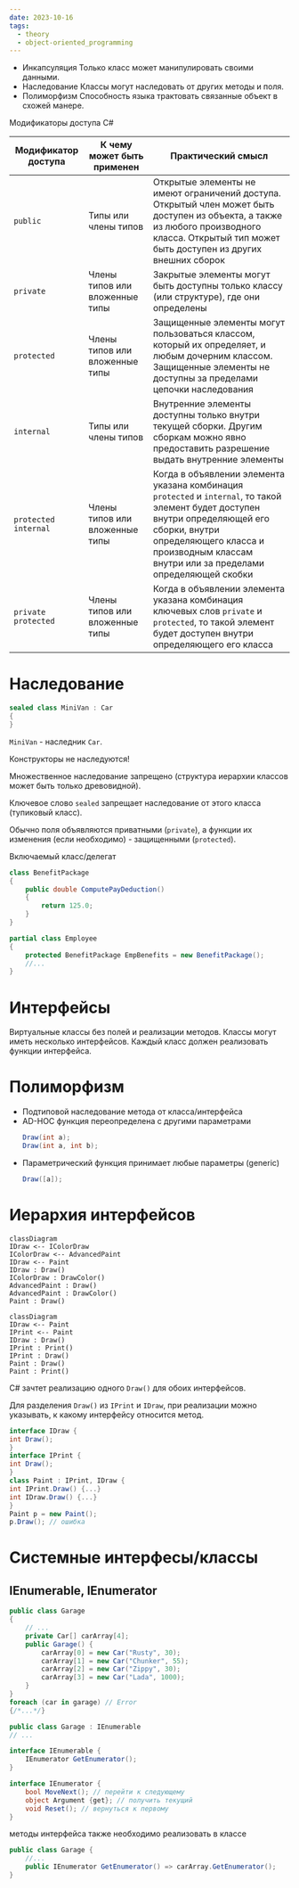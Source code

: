 ```yaml
---
date: 2023-10-16
tags:
  - theory
  - object-oriented_programming
---
```

- Инкапсуляция
  Только класс может манипулировать своими данными.
- Наследование
  Классы могут наследовать от других методы и поля.
- Полиморфизм
  Способность языка трактовать связанные объект в схожей манере.

Модификаторы доступа C#

| Модификатор доступа  | К чему может быть применен     | Практический смысл                                                                                                                                                                                                                     |
| -------------------- | ------------------------------ | -------------------------------------------------------------------------------------------------------------------------------------------------------------------------------------------------------------------------------------- |
| `public`             | Типы или члены типов           | Открытые элементы не имеют ограничений доступа. Открытый член может быть доступен из объекта, а также из любого производного класса. Открытый тип может быть доступен из других внешних сборок                                         |
| `private`            | Члены типов или вложенные типы | Закрытые элементы могут быть доступны только классу (или структуре), где они определены                                                                                                                                                |
| `protected`          | Члены типов или вложенные типы | Защищенные элементы могут пользоваться классом, который их определяет, и любым дочерним классом. Защищенные элементы не доступны за пределами цепочки наследования                                                                     |
| `internal`           | Типы или члены типов           | Внутренние элементы доступны только внутри текущей сборки. Другим сборкам можно явно предоставить разрешение выдать внутренние элементы                                                                                                |
| `protected internal` | Члены типов или вложенные типы | Когда в объявлении элемента указана комбинация `protected` и `internal`, то такой элемент будет доступен внутри определяющей его сборки, внутри определяющего класса и производным классам внутри или за пределами определяющей скобки |
| `private protected`  | Члены типов или вложенные типы | Когда в объявлении элемента указана комбинация ключевых слов `private` и `protected`, то такой элемент будет доступен внутри определяющего его класса                                                                                                                                                                                                                                       |

# Наследование
```cs
sealed class MiniVan : Car
{
}
```
`MiniVan` - наследник `Car`.

Конструкторы не наследуются!

Множественное наследование запрещено (структура иерархии классов может быть только древовидной).

Ключевое слово `sealed` запрещает наследование от этого класса (тупиковый класс).

Обычно поля объявляются приватными (`private`), а функции их изменения (если необходимо) - защищенными (`protected`).

Включаемый класс/делегат
```cs
class BenefitPackage
{
	public double ComputePayDeduction()
	{
		return 125.0;
	}
}

partial class Employee
{
	protected BenefitPackage EmpBenefits = new BenefitPackage();
	//...
}
```

# Интерфейсы
Виртуальные классы без полей и реализации методов.
Классы могут иметь несколько интерфейсов.
Каждый класс должен реализовать функции интерфейса.

# Полиморфизм
- Подтиповой
  наследование метода от класса/интерфейса
- AD-HOC
  функция переопределена с другими параметрами
  ```cs
  Draw(int a);
  Draw(int a, int b);
	```
- Параметрический
  функция принимает любые параметры (generic)
  ```cs
  Draw([a]);
	```

# Иерархия интерфейсов
```mermaid
classDiagram
IDraw <-- IColorDraw
IColorDraw <-- AdvancedPaint
IDraw <-- Paint
IDraw : Draw()
IColorDraw : DrawColor()
AdvancedPaint : Draw()
AdvancedPaint : DrawColor()
Paint : Draw()
```


```mermaid
classDiagram
IDraw <-- Paint
IPrint <-- Paint
IDraw : Draw()
IPrint : Print()
IPrint : Draw()
Paint : Draw()
Paint : Print()
```
C# зачтет реализацию одного `Draw()` для обоих интерфейсов.

Для разделения `Draw()` из `IPrint` и `IDraw`,  при реализации можно указывать, к какому интерфейсу относится метод.
```cs
interface IDraw {
int Draw();
}
interface IPrint {
int Draw();
}
class Paint : IPrint, IDraw {
int IPrint.Draw() {...}
int IDraw.Draw() {...}
}
Paint p = new Paint();
p.Draw(); // ошибка
```

# Системные интерфесы/классы
## IEnumerable, IEnumerator
```cs
public class Garage
{
	// ...
	private Car[] carArray[4];
	public Garage() {
		carArray[0] = new Car("Rusty", 30);
		carArray[1] = new Car("Chunker", 55);
		carArray[2] = new Car("Zippy", 30);
		carArray[3] = new Car("Lada", 1000);
	}
}
foreach (car in garage) // Error
{/*...*/}
```

```cs
public class Garage : IEnumerable
// ...

```

```cs
interface IEnumerable {
	IEnumerator GetEnumerator();
}

interface IEnumerator {
	bool MoveNext(); // перейти к следующему
	object Argument {get}; // получить текущий
	void Reset(); // вернуться к первому
}
```
методы интерфейса также необходимо реализовать в классе
```cs
public class Garage {
	//...
	public IEnumerator GetEnumerator() => carArray.GetEnumerator();
}
```


